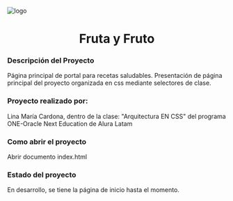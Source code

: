 ![logo](https://user-images.githubusercontent.com/66230572/220735421-555df488-49f7-4abe-93df-73fd3ffa76b4.jpg)

<h1 align="center">  Fruta y Fruto </h1>

<h3> Descripción del Proyecto </h3>
Página principal de portal para recetas saludables. Presentación de página principal del proyecto organizada en css mediante selectores de clase.

<h3>  Proyecto realizado por: </h3>
Lina María Cardona, dentro de la clase: "Arquitectura EN CSS" del programa ONE-Oracle Next Education de Alura Latam

<h3>  Como abrir el proyecto </h3>
Abrir documento index.html

<h3>  Estado del proyecto </h3>
En desarrollo, se tiene la página de inicio hasta el momento.
